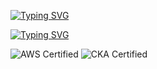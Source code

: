 [![Typing SVG](https://readme-typing-svg.demolab.com?font=Fira+Code&weight=100&size=21&pause=1000&color=1A5C79&width=435&lines=Hi%2C+I%E2%80%99m+Mo+;Platform+DevOps++Engineer)](https://git.io/typing-svg)

<a href="https://git.io/typing-svg"><img src="https://readme-typing-svg.demolab.com?font=Fira+Code&weight=100&size=21&pause=1000&color=1A5C79&multiline=true&width=435&lines=Hi%2C+I%E2%80%99m+Mo+;Platform+DevOps++Engineer" alt="Typing SVG" /></a>

![AWS Certified](https://img.shields.io/badge/AWS-Certified-orange)
![CKA Certified](https://img.shields.io/badge/Kubernetes-CKA-blue)
<!--
**OpsMo/OpsMo** is a ✨ _special_ ✨ repository because its `README.md` (this file) appears on your GitHub profile.

Here are some ideas to get you started:

- 🔭 I’m currently working on ...
- 🌱 I’m currently learning ...
- 👯 I’m looking to collaborate on ...
- 🤔 I’m looking for help with ...
- 💬 Ask me about ...
- 📫 How to reach me: ...
- 😄 Pronouns: He/Him
- ⚡ Fun fact: ...
-->
